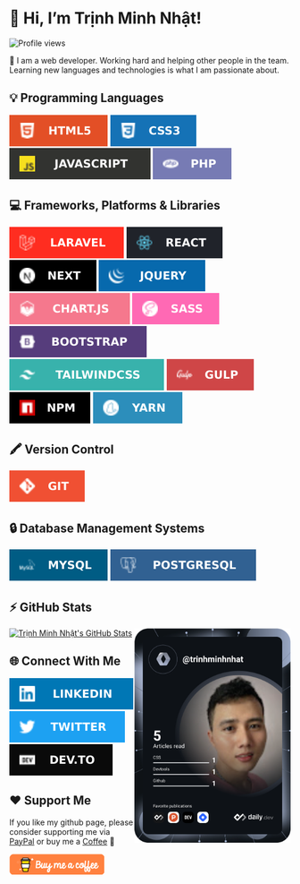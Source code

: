 # 👋 Hi, I’m Trịnh Minh Nhật!

![Profile views](https://komarev.com/ghpvc/?username=trinhminhnhat&color=1e96f0)

🌱 I am a web developer. Working hard and helping other people in the team. Learning new languages and technologies is what I am passionate about.

## 💡 Programming Languages

![HTML5](https://raw.githubusercontent.com/trinhminhnhat/trinhminhnhat/master/images/icons/html.svg) ![CSS3](https://raw.githubusercontent.com/trinhminhnhat/trinhminhnhat/master/images/icons/css.svg) ![JavaScript](https://raw.githubusercontent.com/trinhminhnhat/trinhminhnhat/master/images/icons/javascript.svg) ![PHP](https://raw.githubusercontent.com/trinhminhnhat/trinhminhnhat/master/images/icons/php.svg)

## 💻 Frameworks, Platforms & Libraries

![Laravel](https://raw.githubusercontent.com/trinhminhnhat/trinhminhnhat/master/images/icons/laravel.svg) ![React](https://raw.githubusercontent.com/trinhminhnhat/trinhminhnhat/master/images/icons/react.svg) ![Next JS](https://raw.githubusercontent.com/trinhminhnhat/trinhminhnhat/master/images/icons/nextjs.svg) ![jQuery](https://raw.githubusercontent.com/trinhminhnhat/trinhminhnhat/master/images/icons/jquery.svg) ![Chart.js](https://raw.githubusercontent.com/trinhminhnhat/trinhminhnhat/master/images/icons/chartjs.svg) ![SASS](https://raw.githubusercontent.com/trinhminhnhat/trinhminhnhat/master/images/icons/sass.svg) ![Bootstrap](https://raw.githubusercontent.com/trinhminhnhat/trinhminhnhat/master/images/icons/bootstrap.svg) ![TailwindCSS](https://raw.githubusercontent.com/trinhminhnhat/trinhminhnhat/master/images/icons/tailwindcss.svg) ![Gulp](https://raw.githubusercontent.com/trinhminhnhat/trinhminhnhat/master/images/icons/gulp.svg) ![NPM](https://raw.githubusercontent.com/trinhminhnhat/trinhminhnhat/master/images/icons/npm.svg) ![Yarn](https://raw.githubusercontent.com/trinhminhnhat/trinhminhnhat/master/images/icons/yarn.svg)

## 🖍 Version Control

![Git](https://raw.githubusercontent.com/trinhminhnhat/trinhminhnhat/master/images/icons/git.svg)

## 🔒 Database Management Systems

![MySQL](https://raw.githubusercontent.com/trinhminhnhat/trinhminhnhat/master/images/icons/mysql.svg) ![PostgresSQL](https://raw.githubusercontent.com/trinhminhnhat/trinhminhnhat/master/images/icons/postgresql.svg)

## ⚡ GitHub Stats

<div align="left">
    <a href="https://github-readme-stats.vercel.app/api?username=trinhminhnhat&theme=default&show_icons=true&count_private=true">
        <img src="https://github-readme-stats.vercel.app/api?username=trinhminhnhat&theme=default&show_icons=true&count_private=true"
        alt="Trịnh Minh Nhật's GitHub Stats" />
    </a>
    <a href="https://app.daily.dev/trinhminhnhat">
        <img src="https://raw.githubusercontent.com/trinhminhnhat/trinhminhnhat/master/devcard.svg" width="280" align="right" alt="Trịnh Minh Nhật's Dev Card"/>
    </a>
</div>

## 🌐 Connect With Me

[!["LinkedIn"](https://raw.githubusercontent.com/trinhminhnhat/trinhminhnhat/master/images/icons/linkedin.svg)](https://www.linkedin.com/in/trinhminhnhat) [!["Twitter"](https://raw.githubusercontent.com/trinhminhnhat/trinhminhnhat/master/images/icons/twitter.svg)](https://twitter.com/nhattrinhminh) [!["DevTo"](https://raw.githubusercontent.com/trinhminhnhat/trinhminhnhat/master/images/icons/devto.svg)](https://dev.to/trinhminhnhat)

## ❤ Support Me

If you like my github page, please consider supporting me via [PayPal](https://paypal.me/trinhminhnhat) or buy me a [Coffee](https://www.buymeacoffee.com/trinhminhnhat) 🥰

[!["Buy Me A Coffee"](https://raw.githubusercontent.com/trinhminhnhat/trinhminhnhat/master/images/icons/buymeacoffee.webp)](https://www.buymeacoffee.com/trinhminhnhat)
